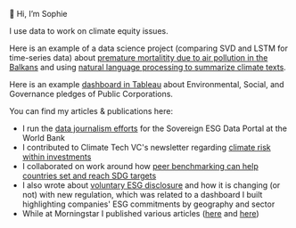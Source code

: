 👋 Hi, I’m Sophie


I use data to work on climate equity issues. 

Here is an example of a data science project (comparing SVD and LSTM for time-series data) about [premature mortalitity due to air pollution in the Balkans](https://github.com/sophielogan/sophielogan/blob/main/Pollution_in_the_Balkans.pdf) and using [natural language processing to summarize climate texts](https://github.com/sophielogan/Climate_Texts_Summarization?search=1).

Here is an example [dashboard in Tableau](https://public.tableau.com/shared/SYRSZNC3R?:display_count=y&:origin=viz_share_link&:embed=y) about Environmental, Social, and Governance pledges of Public Corporations.  

You can find my articles & publications here: 
- I run the [data journalism efforts](https://esgdata.worldbank.org/explore/stories?lang=en) for the Sovereign ESG Data Portal at the World Bank
- I contributed to Climate Tech VC's newsletter regarding [climate risk within investments](https://www.ctvc.co/climate-risk-is-investment-risk/)
- I collaborated on work around how [peer benchmarking can help countries set and reach SDG targets](https://esgdata.worldbank.org/explore/stories?lang=en)
- I also wrote about [voluntary ESG disclosure](https://www.metric-esg.com/esgblog/from-voluntary-to-mandatory-esg-disclosure) and how it is changing (or not) with new regulation, which was related to a dashboard I built highlighting companies' ESG commitments by geography and sector 
- While at Morningstar I published various articles ([here](https://www.morningstar.com/articles/997270/a-checklist-for-social-good-closing-the-intention-action-gap-when-giving-back) and [here](https://www.morningstar.com/articles/987972/what-can-you-do-to-support-under-represented-people-in-finance)) 

